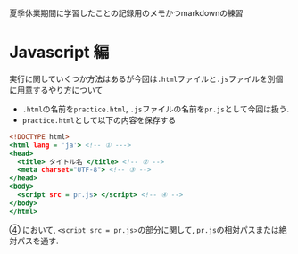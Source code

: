 夏季休業期間に学習したことの記録用のメモかつmarkdownの練習

# Javascript 編

実行に関していくつか方法はあるが今回は`.html`ファイルと`.js`ファイルを別個に用意するやり方について


- `.html`の名前を`practice.html`, `.js`ファイルの名前を`pr.js`として今回は扱う.
- `practice.html`として以下の内容を保存する

``` html:practice.html
<!DOCTYPE html>
<html lang = 'ja'> <!-- ① --->
<head>
  <title> タイトル名 </title> <!-- ② -->
  <meta charset="UTF-8"> <!-- ③ -->
</head>
<body>
  <script src = pr.js> </script> <!-- ④ -->
</body>
</html>
```

④ において, `<script src = pr.js>`の部分に関して, `pr.js`の相対パスまたは絶対パスを通す.



